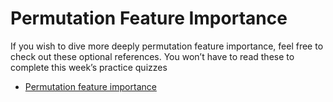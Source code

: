 # Permutation Feature Importance

If you wish to dive more deeply permutation feature importance, feel free to check out these optional references. You won’t have to read these to complete this week’s practice quizzes

* [Permutation feature importance](http://arxiv.org/abs/1801.01489)